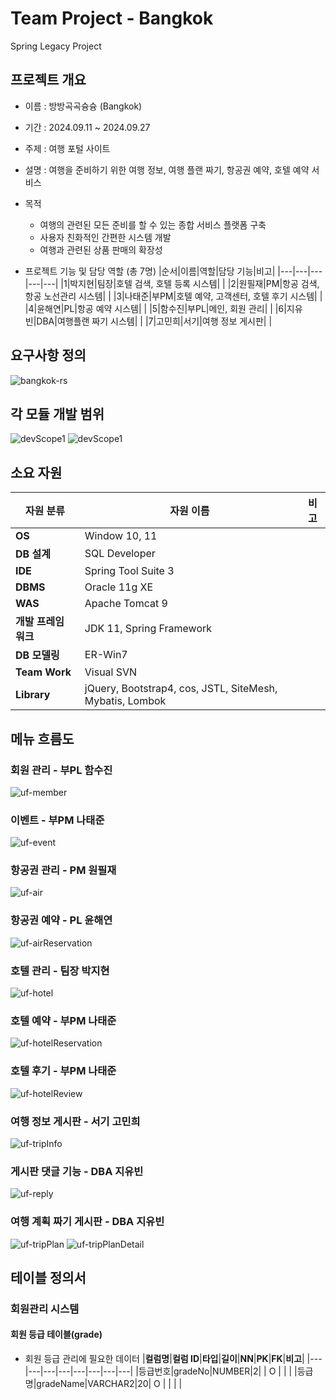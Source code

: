# Team Project - Bangkok
Spring Legacy Project

## 프로젝트 개요
* 이름 : 방방곡곡슝슝 (Bangkok)
* 기간 : 2024.09.11 ~ 2024.09.27
* 주제 : 여행 포털 사이트
* 설명 : 여행을 준비하기 위한 여행 정보, 여행 플랜 짜기, 항공권 예약, 호텔 예약 서비스
* 목적
    - 여행의 관련된 모든 준비를 할 수 있는 종합 서비스 플랫폼 구축
    - 사용자 친화적인 간편한 시스템 개발
    - 여행과 관련된 상품 판매의 확장성

* 프로젝트 기능 및 담당 역할 (총 7명)
|순서|이름|역할|담당 기능|비고|
|---|---|---|---|---|
|1|박지현|팀장|호텔 검색, 호텔 등록 시스템| |
|2|원필재|PM|항공 검색,항공 노선관리 시스템| |
|3|나태준|부PM|호텔 예약, 고객센터, 호텔 후기 시스템| |
|4|윤해연|PL|항공 예약 시스템| |
|5|함수진|부PL|메인, 회원 관리| |
|6|지유빈|DBA|여행플랜 짜기 시스템| |
|7|고민희|서기|여행 정보 게시판| |

## 요구사항 정의
![bangkok-rs](/upload/bangkok-rs.png)

## 각 모듈 개발 범위
![devScope1](/upload/bangkok-devScope1.png)
![devScope1](/upload/bangkok-devScope2.png)

## 소요 자원

|자원 분류|자원 이름| 비고
|---|---|---|
|**OS**|Window 10, 11| |
|**DB 설계**|SQL Developer| |
|**IDE**|Spring Tool Suite 3| |
|**DBMS**|Oracle 11g XE| |
|**WAS**|Apache Tomcat 9| |
|**개발 프레임 워크**|JDK 11, Spring Framework| |
|**DB 모델링**|ER-Win7| |
|**Team Work**|Visual SVN| |
|**Library**|jQuery, Bootstrap4, cos, JSTL, SiteMesh, Mybatis, Lombok| |

## 메뉴 흐름도
### 회원 관리 - 부PL 함수진
![uf-member](/upload/bangkok-uf-member.png)
### 이벤트 - 부PM 나태준
![uf-event](/upload/bangkok-uf-event.png)
### 항공권 관리 - PM 원필재
![uf-air](upload/bangkok-uf-air.png)
### 항공권 예약 - PL 윤해연
![uf-airReservation](/upload/bangkok-uf-airReservation.png)
### 호텔 관리 - 팀장 박지현
![uf-hotel](/upload/bangkok-uf-hotel.png)
### 호텔 예약 - 부PM 나태준
![uf-hotelReservation](/upload/bangkok-uf-hotelReservation.png)
### 호텔 후기 - 부PM 나태준
![uf-hotelReview](/upload/bangkok-uf-hotelReview.png)
### 여행 정보 게시판 - 서기 고민희
![uf-tripInfo](/upload/bangkok-uf-tripInfo.png)
### 게시판 댓글 기능 - DBA 지유빈
![uf-reply](/upload/bangkok-uf-reply.png)
### 여행 계획 짜기 게시판 - DBA 지유빈
![uf-tripPlan](/upload/bangkok-uf-tripPlan)
![uf-tripPlanDetail](/upload/bangkok-uf-tripPlanDetail.png)

## 테이블 정의서

### 회원관리 시스템
#### 회원 등급 테이블(grade)
- 회원 등급 관리에 필요한 데이터
|**컬럼명**|**컬럼 ID**|**타입**|**길이**|**NN**|**PK**|**FK**|**비고**|
|---|---|---|---|---|---|---|---|
|등급번호|gradeNo|NUMBER|2| | O | | |
|등급명|gradeName|VARCHAR2|20| O | | | |